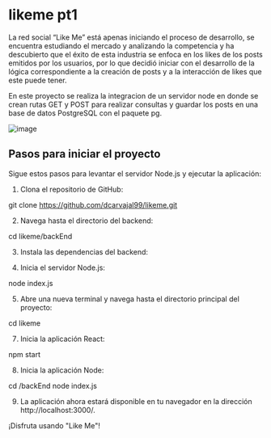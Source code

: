 # likeme pt1

La red social “Like Me” está apenas iniciando el proceso de desarrollo, se encuentra estudiando el mercado y analizando la competencia y ha descubierto que el éxito de esta industria se enfoca en los likes de los posts emitidos por los usuarios, por lo que decidió iniciar con el desarrollo de la lógica correspondiente a la creación de posts y a la interacción de likes que este puede tener.

En este proyecto se realiza la integracion de un servidor node en donde se crean rutas GET y POST para realizar consultas y guardar los posts en una base de datos PostgreSQL con el paquete pg.

![image](https://github.com/dcarvajal99/likeme/assets/113071563/f39e9507-d472-4b15-bbf7-bc03ec7c90e8)

## Pasos para iniciar el proyecto

Sigue estos pasos para levantar el servidor Node.js y ejecutar la aplicación:

1. Clona el repositorio de GitHub:
 
 git clone https://github.com/dcarvajal99/likeme.git

2. Navega hasta el directorio del backend:

cd likeme/backEnd

3. Instala las dependencias del backend:

4. Inicia el servidor Node.js:
 
node index.js

5. Abre una nueva terminal y navega hasta el directorio principal del proyecto:
 
cd likeme

7. Inicia la aplicación React:
 
npm start

8. Inicia la aplicación Node:
 
cd /backEnd
node index.js

9. La aplicación ahora estará disponible en tu navegador en la dirección http://localhost:3000/.

¡Disfruta usando "Like Me"!
